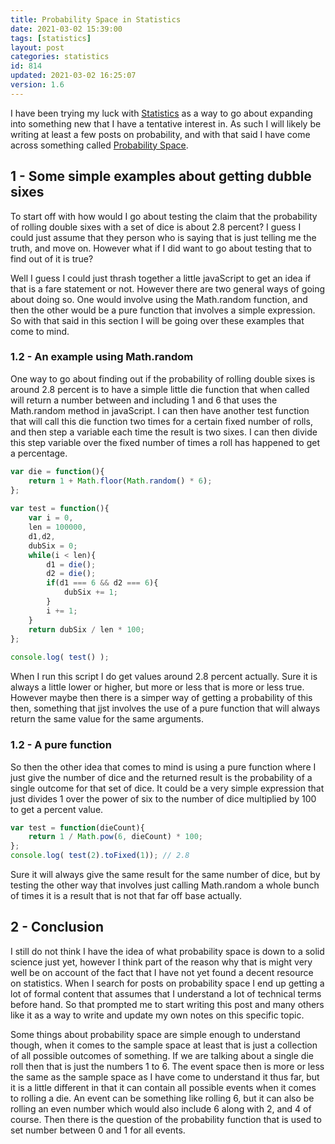 ```yaml
---
title: Probability Space in Statistics
date: 2021-03-02 15:39:00
tags: [statistics]
layout: post
categories: statistics
id: 814
updated: 2021-03-02 16:25:07
version: 1.6
---
```


I have been trying my luck with [Statistics](https://en.wikipedia.org/wiki/Statistics) as a way to go about expanding into something new that I have a tentative interest in. As such I will likely be writing at least a few posts on probability, and with that said I have come across something called [Probability Space](https://en.wikipedia.org/wiki/Probability_space).

<!-- more -->

## 1 - Some simple examples about getting dubble sixes

To start off with how would I go about testing the claim that the probability of rolling double sixes with a set of dice is about 2.8 percent? I guess I could just assume that they person who is saying that is just telling me the truth, and move on. However what if I did want to go about testing that to find out of it is true?

Well I guess I could just thrash together a little javaScript to get an idea if that is a fare statement or not. However there are two general ways of going about doing so. One would involve using the Math.random function, and then the other would be a pure function that involves a simple expression. So with that said in this section I will be going over these examples that come to mind.

### 1.2 - An example using Math.random

One way to go about finding out if the probability of rolling double sixes is around 2.8 percent is to have a simple little die function that when called will return a number between and including 1 and 6 that uses the Math.random method in javaScript. I can then have another test function that will call this die function two times for a certain fixed number of rolls, and then step a variable each time the result is two sixes. I can then divide this step variable over the fixed number of times a roll has happened to get a percentage.

```js
var die = function(){
    return 1 + Math.floor(Math.random() * 6);
};
 
var test = function(){
    var i = 0,
    len = 100000,
    d1,d2,
    dubSix = 0;
    while(i < len){
        d1 = die();
        d2 = die();
        if(d1 === 6 && d2 === 6){
            dubSix += 1;
        }
        i += 1;
    }
    return dubSix / len * 100;
};
 
console.log( test() );
```

When I run this script I do get values around 2.8 percent actually. Sure it is always a little lower or higher, but more or less that is more or less true. However maybe then there is a simper way of getting a probability of this then, something that jjst involves the use of a pure function that will always return the same value for the same arguments.

### 1.2 - A pure function

So then the other idea that comes to mind is using a pure function where I just give the number of dice and the returned result is the probability of a single outcome for that set of dice. It could be a very simple expression that just divides 1 over the power of six to the number of dice multiplied by 100 to get a percent value.

```js
var test = function(dieCount){
    return 1 / Math.pow(6, dieCount) * 100;
};
console.log( test(2).toFixed(1)); // 2.8
```

Sure it will always give the same result for the same number of dice, but by testing the other way that involves just calling Math.random a whole bunch of times it is a result that is not that far off base actually.

## 2 - Conclusion

I still do not think I have the idea of what probability space is down to a solid science just yet, however I think part of the reason why that is might very well be on account of the fact that I have not yet found a decent resource on statistics. When I search for posts on probability space I end up getting a lot of formal content that assumes that I understand a lot of technical terms before hand. So that prompted me to start writing this post and many others like it as a way to write and update my own notes on this specific topic.

Some things about probability space are simple enough to understand though, when it comes to the sample space at least that is just a collection of all possible outcomes of something. If we are talking about a single die roll then that is just the numbers 1 to 6. The event space then is more or less the same as the sample space as I have come to understand it thus far, but it is a little different in that it can contain all possible events when it comes to rolling a die. An event can be something like rolling 6, but it can also be rolling an even number which would also include 6 along with 2, and 4 of course. Then there is the question of the probability function that is used to set number between 0 and 1 for all events.